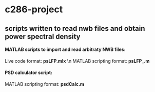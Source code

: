 # c286-project #
## scripts written to read nwb files and obtain power spectral density ##

#### MATLAB scripts to import and read arbitraty NWB files: ####
Live code format: **psLFP.mlx** \n
MATLAB scripting format: **psLFP_.m**

#### PSD calculator script: ####
MATLAB scripting format: **psdCalc.m**
